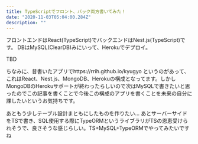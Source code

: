 ```yaml
---
title: TypeScriptでフロント、バック両方書いてみた！
date: "2020-11-03T05:04:00.284Z"
description: ""
---
```


フロントエンドはReact(TypeScript)でバックエンドはNest.js(TypeScript)です。
DBはMySQL(ClearDB)みにいって、Herokuでデプロイ。

TBD

ちなみに、昔書いたアプリでhttps://rrih.github.io/kyugyo というのがあって、これはReact、Nest.js、MongoDB、Herokuの構成となってます。しかしMongoDBのHerokuサポートが終わったらしいので次はMySQLで書きたいと思ったのでこの記事を書くことで今後この構成のアプリを書くことを未来の自分に課したいというお気持ちです。

あともう少しテーブル設計まともにしたものを作りたい…
あとサーバーサイドをTSで書き、SQL使用する際にTypeORMというライブラリがTSの恩恵受けられそうで、良さそうな感じらしい。TS+MySQL+TypeORMでやってみたいですね